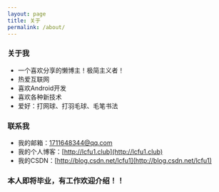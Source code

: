 ```yaml
---
layout: page
title: 关于
permalink: /about/
---
```


### 关于我
- 一个喜欢分享的懒博主！极简主义者！
- 热爱互联网
- 喜欢Android开发
- 喜欢各种新技术
- 爱好：打网球、打羽毛球、毛笔书法

### 联系我
- 我的邮箱：1711648344@qq.com
- 我的个人博客：[http://lcfu1.club](http://lcfu1.club)
- 我的CSDN：[http://blog.csdn.net/lcfu1](http://blog.csdn.net/lcfu1)

### 本人即将毕业，有工作欢迎介绍！！
